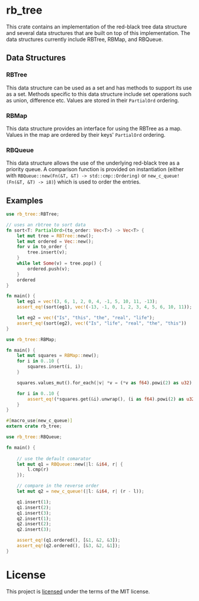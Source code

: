 # rb_tree

This crate contains an implementation of the red-black tree data structure and several data structures that are built on top of this implementation. The data structures currently include RBTree, RBMap, and RBQueue.

## Data Structures

### RBTree

This data structure can be used as a set and has methods to support its use as a set. Methods specific to this data structure include set operations such as union, difference etc. Values are stored in their `PartialOrd` ordering.

### RBMap

This data structure provides an interface for using the RBTree as a map. Values in the map are ordered by their keys' `PartialOrd` ordering.

### RBQueue

This data structure allows the use of the underlying red-black tree as a priority queue. A comparison function is provided on instantiation (either with `RBQueue::new(Fn(&T, &T) -> std::cmp::Ordering)` or `new_c_queue!(Fn(&T, &T) -> i8)`) which is used to order the entries.

## Examples

```rust
use rb_tree::RBTree;

// uses an rbtree to sort data
fn sort<T: PartialOrd>(to_order: Vec<T>) -> Vec<T> {
    let mut tree = RBTree::new();
    let mut ordered = Vec::new();
    for v in to_order {
        tree.insert(v);
    }
    while let Some(v) = tree.pop() {
        ordered.push(v);
    }
    ordered
}

fn main() {
    let eg1 = vec!(3, 6, 1, 2, 0, 4, -1, 5, 10, 11, -13);
    assert_eq!(sort(eg1), vec!(-13, -1, 0, 1, 2, 3, 4, 5, 6, 10, 11));

    let eg2 = vec!("Is", "this", "the", "real", "life");
    assert_eq!(sort(eg2), vec!("Is", "life", "real", "the", "this"))
}
```

```rust
use rb_tree::RBMap;

fn main() {
    let mut squares = RBMap::new();
    for i in 0..10 {
        squares.insert(i, i);
    }

    squares.values_mut().for_each(|v| *v = (*v as f64).powi(2) as u32);

    for i in 0..10 {
        assert_eq!(*squares.get(&i).unwrap(), (i as f64).powi(2) as u32);
    }
}
```

```rust
#[macro_use(new_c_queue)]
extern crate rb_tree;

use rb_tree::RBQueue;

fn main() {
    
    // use the default comarator
    let mut q1 = RBQueue::new(|l: &i64, r| {
        l.cmp(r)
    });

    // compare in the reverse order
    let mut q2 = new_c_queue!(|l: &i64, r| (r - l));

    q1.insert(1);
    q1.insert(2);
    q1.insert(3);
    q2.insert(1);
    q2.insert(2);
    q2.insert(3);

    assert_eq!(q1.ordered(), [&1, &2, &3]);
    assert_eq!(q2.ordered(), [&3, &2, &1]);
}
```

# License
This project is [licensed](./LICENSE.txt) under the terms of the MIT license.